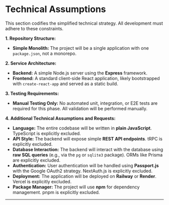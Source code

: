 # **Technical Assumptions**

This section codifies the simplified technical strategy. All development must adhere to these constraints.

**1. Repository Structure:**

*   **Simple Monolith:** The project will be a single application with one `package.json`, not a monorepo.

**2. Service Architecture:**

*   **Backend:** A simple Node.js server using the **Express** framework.
*   **Frontend:** A standard client-side React application, likely bootstrapped with `create-react-app` and served as a static build.

**3. Testing Requirements:**

*   **Manual Testing Only:** No automated unit, integration, or E2E tests are required for this phase. All validation will be performed manually.

**4. Additional Technical Assumptions and Requests:**

*   **Language:** The entire codebase will be written in **plain JavaScript**. TypeScript is explicitly excluded.
*   **API Style:** The backend will expose simple **REST API endpoints**. tRPC is explicitly excluded.
*   **Database Interaction:** The backend will interact with the database using **raw SQL queries** (e.g., via the `pg` or `sqlite3` package). ORMs like Prisma are explicitly excluded.
*   **Authentication:** User authentication will be handled using **Passport.js** with the Google OAuth2 strategy. NextAuth.js is explicitly excluded.
*   **Deployment:** The application will be deployed on **Railway** or **Render**. Vercel is explicitly excluded.
*   **Package Manager:** The project will use **npm** for dependency management. pnpm is explicitly excluded.

---
